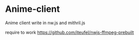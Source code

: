 # Anime-client

Anime client write in nw.js and mithril.js

require to work https://github.com/iteufel/nwjs-ffmpeg-prebuilt
